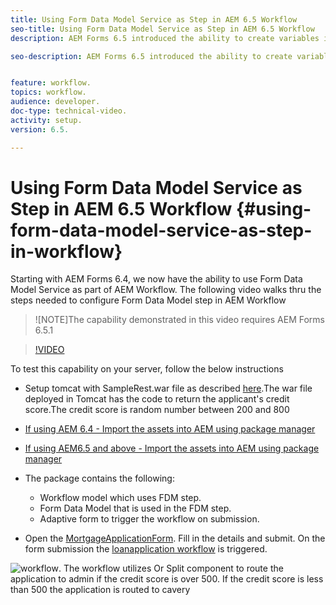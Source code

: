 ```yaml
---
title: Using Form Data Model Service as Step in AEM 6.5 Workflow
seo-title: Using Form Data Model Service as Step in AEM 6.5 Workflow
description: AEM Forms 6.5 introduced the ability to create variables in the AEM Workflow. With this new capability using the "Invoke Form Data Model Service" in AEM Workflow has become very easy. The following video will walk you through the steps involved in using the Invoke Form Data Model Service in AEM Workflow.

seo-description: AEM Forms 6.5 introduced the ability to create variables in the AEM Workflow. With this new capability using the "Invoke Form Data Model Service" in AEM Workflow has become very easy. The following video will walk you through the steps involved in using the Invoke Form Data Model Service in AEM Workflow.


feature: workflow.
topics: workflow.
audience: developer.
doc-type: technical-video.
activity: setup.
version: 6.5.

---
```


# Using Form Data Model Service as Step in AEM 6.5 Workflow {#using-form-data-model-service-as-step-in-workflow}

Starting with AEM Forms 6.4, we now have the ability to use Form Data Model Service as part of AEM Workflow. The following video walks thru the steps needed to configure Form Data Model step in AEM Workflow

>![NOTE]The capability demonstrated in this video requires AEM Forms 6.5.1


>[!VIDEO](https://video.tv.adobe.com/v/28145?quality=9)

To test this capability on your server, follow the below instructions

* Setup tomcat with SampleRest.war file as described [here](https://helpx.adobe.com/experience-manager/kt/forms/using/preparing-datasource-for-form-data-model-tutorial-use.html).The war file deployed in Tomcat has the code to return the applicant's credit score.The credit score is random number between 200 and 800

* [If using AEM 6.4 - Import the assets into AEM using package manager](assets/invoke-fdm-as-service-step.zip)
* [If using AEM6.5 and above - Import the assets into AEM using package manager](assets/aem65-loanapplication.zip)
* The package contains the following:

  * Workflow model which uses FDM step.
  * Form Data Model that is used in the FDM step.
  * Adaptive form to trigger the workflow on submission.
* Open the [MortgageApplicationForm](http://localhost:4502/content/dam/formsanddocuments/loanapplication/jcr:content?wcmmode=disabled). Fill in the details and submit. On the form submission the [loanapplication workflow](http://http://localhost:4502/editor.html/conf/global/settings/workflow/models/LoanApplication2.html) is triggered.

![ workflow ](assets/invokefdm651.PNG).
 The workflow utilizes Or Split component to route the application to admin if the credit score is over 500. If the credit score is less than 500 the application is routed to cavery
